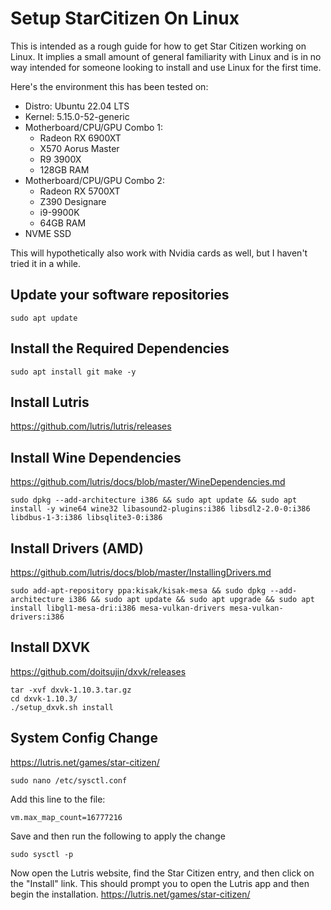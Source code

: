 # Setup StarCitizen On Linux
This is intended as a rough guide for how to get Star Citizen working on Linux. It implies a small amount of general familiarity with Linux and is in no way intended for someone looking to install and use Linux for the first time.

Here's the environment this has been tested on:

- Distro: Ubuntu 22.04 LTS
- Kernel: 5.15.0-52-generic
- Motherboard/CPU/GPU Combo 1: 
    - Radeon RX 6900XT
    - X570 Aorus Master
    - R9 3900X
    - 128GB RAM
- Motherboard/CPU/GPU Combo 2: 
    - Radeon RX 5700XT
    - Z390 Designare
    - i9-9900K
    - 64GB RAM
- NVME SSD

This will hypothetically also work with Nvidia cards as well, but I haven't tried it in a while.

## Update your software repositories
```
sudo apt update
```

## Install the Required Dependencies
```
sudo apt install git make -y
```

## Install Lutris
https://github.com/lutris/lutris/releases

## Install Wine Dependencies
https://github.com/lutris/docs/blob/master/WineDependencies.md
```
sudo dpkg --add-architecture i386 && sudo apt update && sudo apt install -y wine64 wine32 libasound2-plugins:i386 libsdl2-2.0-0:i386 libdbus-1-3:i386 libsqlite3-0:i386
```

## Install Drivers (AMD)
https://github.com/lutris/docs/blob/master/InstallingDrivers.md
```
sudo add-apt-repository ppa:kisak/kisak-mesa && sudo dpkg --add-architecture i386 && sudo apt update && sudo apt upgrade && sudo apt install libgl1-mesa-dri:i386 mesa-vulkan-drivers mesa-vulkan-drivers:i386
```

## Install DXVK
https://github.com/doitsujin/dxvk/releases
```
tar -xvf dxvk-1.10.3.tar.gz 
cd dxvk-1.10.3/
./setup_dxvk.sh install
```

## System Config Change
https://lutris.net/games/star-citizen/
```
sudo nano /etc/sysctl.conf
```
Add this line to the file:
```
vm.max_map_count=16777216
```

Save and then run the following to apply the change
```
sudo sysctl -p
```

Now open the Lutris website, find the Star Citizen entry, and then click on the "Install" link. This should prompt you to open the Lutris app and then begin the installation.
https://lutris.net/games/star-citizen/ 
